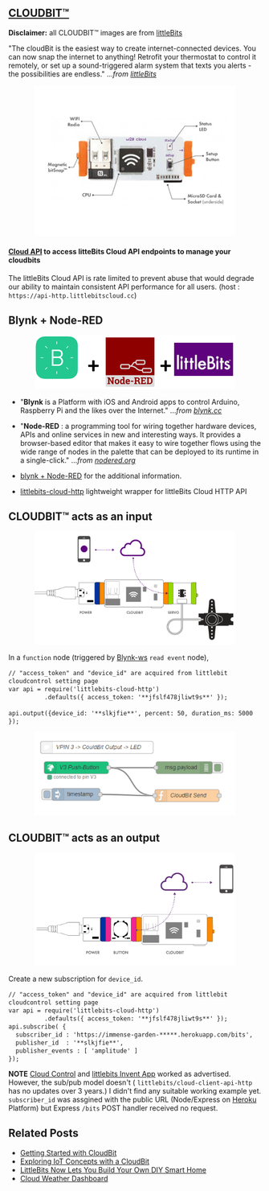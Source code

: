 

## [CLOUDBIT™](https://littlebits.com/cloudstart/) 

**Disclaimer:** all CLOUDBIT™ images are from [littleBits](https://shop.littlebits.com/products/cloudbit)

"The cloudBit is the easiest way to create internet­-connected devices. You can now snap the internet to anything! Retrofit your thermostat to control it remotely, or set up a sound-triggered alarm system that texts you alerts - the possibilities are endless." ..._from [littleBits](https://littlebits.com/)_

<p align="center">
<img src="https://github.com/phyunsj/blynk-cloudbit/blob/master/images/cloudbit.png" width="400px"/>
</p>
 
#### [Cloud API](http://developers.littlebitscloud.cc/) to access litteBits Cloud API endpoints to manage your cloudbits 
The littleBits Cloud API is rate limited to prevent abuse that would degrade our ability to maintain consistent API performance for all users. (host : `https://api-http.littlebitscloud.cc`)


## Blynk + Node-RED

<p align="center">
<img src="https://github.com/phyunsj/blynk-cloudbit/blob/master/images/blynk_nodered_littlebits.png" width="400px"/>
</p>

- "**Blynk** is a Platform with iOS and Android apps to control Arduino, Raspberry Pi and the likes over the Internet." ..._from [blynk.cc](https://www.blynk.cc/)_

- "**Node-RED** : a programming tool for wiring together hardware devices, APIs and online services in new and interesting ways. It provides a browser-based editor that makes it easy to wire together flows using the wide range of nodes in the palette that can be deployed to its runtime in a single-click." ..._from [nodered.org](https://nodered.org/)_

- [blynk + Node-RED](https://github.com/phyunsj/blynk-node-red) for the additional information.
- [littlebits-cloud-http](https://www.npmjs.com/package/littlebits-cloud-http) lightweight wrapper for littleBits Cloud HTTP API


## CLOUDBIT™ acts as an input

<p align="center">
<img src="https://github.com/phyunsj/blynk-cloudbit/blob/master/images/circuit-output.png" width="400px"/>
</p>

In a `function` node (triggered by [Blynk-ws](https://www.npmjs.com/package/node-red-contrib-blynk-ws) `read event` node),

```
// "access_token" and "device_id" are acquired from littlebit cloudcontrol setting page
var api = require('littlebits-cloud-http')
          .defaults({ access_token: '**jfslf478jliwt9s**' }); 

api.output({device_id: '**slkjfie**', percent: 50, duration_ms: 5000 }); 
```

<p align="center">
<img src="https://github.com/phyunsj/blynk-cloudbit/blob/master/images/blynk-cloudbit-output.png" width="400px"/>
</p>

## CLOUDBIT™ acts as an output

<p align="center">
<img src="https://github.com/phyunsj/blynk-cloudbit/blob/master/images/circuit-sub-pub.png" width="400px"/>
</p>

Create a new subscription for `device_id`. 

```
// "access_token" and "device_id" are acquired from littlebit cloudcontrol setting page
var api = require('littlebits-cloud-http')
          .defaults({ access_token: '**jfslf478jliwt9s**' }); 
api.subscribe( {
  subscriber_id : 'https://immense-garden-*****.herokuapp.com/bits',
  publisher_id  : '**slkjfie**',
  publisher_events : [ 'amplitude' ]
});         
```

 **NOTE** [Cloud Control](http://control.littlebitscloud.cc/) and [littlebits Invent App](https://itunes.apple.com/us/app/littlebits-invent/id1021974711?mt=8) worked as advertised. However, the sub/pub model doesn't ( `littlebits/cloud-client-api-http` has no updates over 3 years.) I didn't find any suitable working example yet. `subscriber_id` was assgined with the public URL (Node/Express on [Heroku](https://www.heroku.com) Platform) but Express `/bits` POST handler  received no request. 
 
## Related Posts
- [Getting Started with CloudBit](http://discuss.littlebits.cc/t/getting-started-with-the-cloudbit/22483)
- [Exploring IoT Concepts with a CloudBit](https://www.designnews.com/electronics-test/exploring-iot-concepts-cloudbit/21164096047247)
- [LittleBits Now Lets You Build Your Own DIY Smart Home](https://gizmodo.com/littlebits-now-lets-you-to-build-your-own-diy-smart-hom-1609215918)
- [Cloud Weather Dashboard](https://github.com/littlebits/project-cloud-weather-dashboard)
